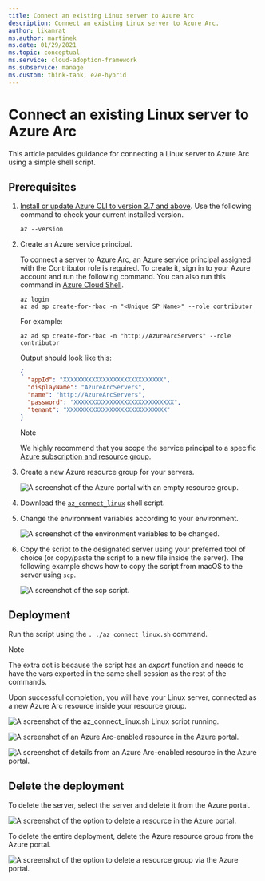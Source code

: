 ```yaml
---
title: Connect an existing Linux server to Azure Arc
description: Connect an existing Linux server to Azure Arc.
author: likamrat
ms.author: martinek
ms.date: 01/29/2021
ms.topic: conceptual
ms.service: cloud-adoption-framework
ms.subservice: manage
ms.custom: think-tank, e2e-hybrid
---
```


# Connect an existing Linux server to Azure Arc

This article provides guidance for connecting a Linux server to Azure Arc using a simple shell script.

## Prerequisites

1. [Install or update Azure CLI to version 2.7 and above](/cli/azure/install-azure-cli). Use the following command to check your current installed version.

    ```console
    az --version
    ```

2. Create an Azure service principal.

    To connect a server to Azure Arc, an Azure service principal assigned with the Contributor role is required. To create it, sign in to your Azure account and run the following command. You can also run this command in [Azure Cloud Shell](https://shell.azure.com/).

    ```console
    az login
    az ad sp create-for-rbac -n "<Unique SP Name>" --role contributor
    ```

    For example:

    ```console
    az ad sp create-for-rbac -n "http://AzureArcServers" --role contributor
    ```

    Output should look like this:

    ```json
    {
      "appId": "XXXXXXXXXXXXXXXXXXXXXXXXXXXX",
      "displayName": "AzureArcServers",
      "name": "http://AzureArcServers",
      "password": "XXXXXXXXXXXXXXXXXXXXXXXXXXXX",
      "tenant": "XXXXXXXXXXXXXXXXXXXXXXXXXXXX"
    }
    ```

    > [!NOTE]
    > We highly recommend that you scope the service principal to a specific [Azure subscription and resource group](/cli/azure/ad/sp).

3. Create a new Azure resource group for your servers.

    ![A screenshot of the Azure portal with an empty resource group.](./media/onboard-server/linux-resource-group.png)

4. Download the [`az_connect_linux`](https://github.com/microsoft/azure_arc/blob/main/azure_arc_servers_jumpstart/scripts/az_connect_linux.sh) shell script.

5. Change the environment variables according to your environment.

    ![A screenshot of the environment variables to be changed.](./media/onboard-server/linux-variables.png)

6. Copy the script to the designated server using your preferred tool of choice (or copy/paste the script to a new file inside the server). The following example shows how to copy the script from macOS to the server using `scp`.

    ![A screenshot of the `scp` script.](./media/onboard-server/linux-scp.png)

## Deployment

Run the script using the `. ./az_connect_linux.sh` command.

> [!NOTE]
> The extra dot is because the script has an *export* function and needs to have the vars exported in the same shell session as the rest of the commands.

Upon successful completion, you will have your Linux server, connected as a new Azure Arc resource inside your resource group.

![A screenshot of the `az_connect_linux.sh` Linux script running.](./media/onboard-server/az-connect-linux.png)

![A screenshot of an Azure Arc-enabled resource in the Azure portal.](./media/onboard-server/linux-resource.png)

![A screenshot of details from an Azure Arc-enabled resource in the Azure portal.](./media/onboard-server/linux-resource-detail.png)

## Delete the deployment

To delete the server, select the server and delete it from the Azure portal.

![A screenshot of the option to delete a resource in the Azure portal.](./media/onboard-server/linux-delete-resource.png)

To delete the entire deployment, delete the Azure resource group from the Azure portal.

![A screenshot of the option to delete a resource group via the Azure portal.](./media/onboard-server/linux-delete-resource-group.png)

